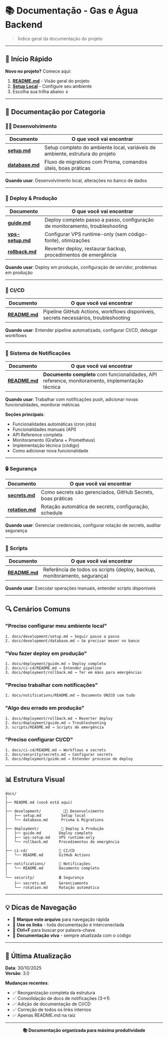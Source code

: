 # 📚 Documentação - Gas e Água Backend

> Índice geral da documentação do projeto

---

## 🎯 Início Rápido

**Novo no projeto?** Comece aqui:
1. **[README.md](../README.md)** - Visão geral do projeto
2. **[Setup Local](./development/setup.md)** - Configure seu ambiente
3. Escolha sua trilha abaixo ↓

---

## 📖 Documentação por Categoria

### 👨‍💻 Desenvolvimento

| Documento | O que você vai encontrar |
|-----------|--------------------------|
| **[setup.md](./development/setup.md)** | Setup completo do ambiente local, variáveis de ambiente, estrutura do projeto |
| **[database.md](./development/database.md)** | Fluxo de migrations com Prisma, comandos úteis, boas práticas |

**Quando usar**: Desenvolvimento local, alterações no banco de dados

---

### 🚀 Deploy & Produção

| Documento | O que você vai encontrar |
|-----------|--------------------------|
| **[guide.md](./deployment/guide.md)** | Deploy completo passo a passo, configuração de monitoramento, troubleshooting |
| **[vps-setup.md](./deployment/vps-setup.md)** | Configurar VPS runtime-only (sem código-fonte), otimizações |
| **[rollback.md](./deployment/rollback.md)** | Reverter deploy, restaurar backup, procedimentos de emergência |

**Quando usar**: Deploy em produção, configuração de servidor, problemas em produção

---

### 🔄 CI/CD

| Documento | O que você vai encontrar |
|-----------|--------------------------|
| **[README.md](./ci-cd/README.md)** | Pipeline GitHub Actions, workflows disponíveis, secrets necessários, troubleshooting |

**Quando usar**: Entender pipeline automatizado, configurar CI/CD, debugar workflows

---

### 🔔 Sistema de Notificações

| Documento | O que você vai encontrar |
|-----------|--------------------------|
| **[README.md](./notifications/README.md)** | **Documento completo** com funcionalidades, API reference, monitoramento, implementação técnica |

**Quando usar**: Trabalhar com notificações push, adicionar novas funcionalidades, monitorar métricas

**Seções principais**:
- Funcionalidades automáticas (cron jobs)
- Funcionalidades manuais (API)
- API Reference completa
- Monitoramento (Grafana + Prometheus)
- Implementação técnica (código)
- Como adicionar nova funcionalidade

---

### 🔒 Segurança

| Documento | O que você vai encontrar |
|-----------|--------------------------|
| **[secrets.md](./security/secrets.md)** | Como secrets são gerenciados, GitHub Secrets, boas práticas |
| **[rotation.md](./security/rotation.md)** | Rotação automática de secrets, configuração, schedule |

**Quando usar**: Gerenciar credenciais, configurar rotação de secrets, auditar segurança

---

### 📜 Scripts

| Documento | O que você vai encontrar |
|-----------|--------------------------|
| **[README.md](../scripts/README.md)** | Referência de todos os scripts (deploy, backup, monitoramento, segurança) |

**Quando usar**: Executar operações manuais, entender scripts disponíveis

---

## 🔍 Cenários Comuns

### "Preciso configurar meu ambiente local"
```
1. docs/development/setup.md → Seguir passo a passo
2. docs/development/database.md → Se precisar mexer no banco
```

### "Vou fazer deploy em produção"
```
1. docs/deployment/guide.md → Deploy completo
2. docs/ci-cd/README.md → Entender pipeline
3. docs/deployment/rollback.md → Ter em mãos para emergências
```

### "Preciso trabalhar com notificações"
```
1. docs/notifications/README.md → Documento ÚNICO com tudo
```

### "Algo deu errado em produção"
```
1. docs/deployment/rollback.md → Reverter deploy
2. docs/deployment/guide.md → Troubleshooting
3. scripts/README.md → Scripts de emergência
```

### "Preciso configurar CI/CD"
```
1. docs/ci-cd/README.md → Workflows e secrets
2. docs/security/secrets.md → Configurar secrets
3. docs/deployment/guide.md → Entender processo de deploy
```

---

## 📊 Estrutura Visual

```
docs/
│
├── README.md (você está aqui)
│
├── development/          👨‍💻 Desenvolvimento
│   ├── setup.md         Setup local
│   └── database.md      Prisma & Migrations
│
├── deployment/          🚀 Deploy & Produção
│   ├── guide.md        Deploy completo
│   ├── vps-setup.md    VPS runtime-only
│   └── rollback.md     Procedimentos de emergência
│
├── ci-cd/              🔄 CI/CD
│   └── README.md       GitHub Actions
│
├── notifications/      🔔 Notificações
│   └── README.md       Documento completo
│
└── security/           🔒 Segurança
    ├── secrets.md      Gerenciamento
    └── rotation.md     Rotação automática
```

---

## 💡 Dicas de Navegação

- 📌 **Marque este arquivo** para navegação rápida
- 🔗 **Use os links** - toda documentação é interconectada
- 📝 **Ctrl+F** para buscar por palavra-chave
- 🔄 **Documentação viva** - sempre atualizada com o código

---

## 📅 Última Atualização

**Data**: 30/10/2025  
**Versão**: 3.0  

**Mudanças recentes**:
- ✅ Reorganização completa da estrutura
- ✅ Consolidação de docs de notificações (3→1)
- ✅ Adição de documentação de CI/CD
- ✅ Correção de todos os links internos
- ✅ Apenas README.md na raiz

---

<p align="center">
  <strong>📚 Documentação organizada para máxima produtividade</strong>
</p>

